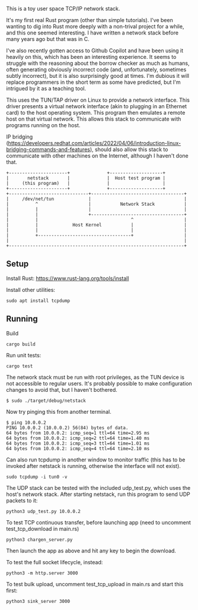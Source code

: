 This is a toy user space TCP/IP network stack.

It's my first real Rust program (other than simple tutorials). I've
been wanting to dig into Rust more deeply with a non-trival project
for a while, and this one seemed interesting. I have written a network
stack before many years ago but that was in C.

I've also recently gotten access to Github Copilot and have been using
it heavily on this, which has been an interesting experience. It seems
to struggle with the reasoning about the borrow checker as much as humans,
often generating obviously incorrect code (and, unfortunately, sometimes
subtly incorrect), but it is also surprisingly good at times. I'm dubious
it will replace programmers in the short term as some have predicted, but
I'm intrigued by it as a teaching tool.

This uses the TUN/TAP driver on Linux to provide a network interface. This
driver presents a virtual network interface (akin to plugging in an Ethernet
card) to the host operating system. This program then emulates a remote
host on that virtual network. This allows this stack to communicate with
programs running on the host.

IP bridging (<https://developers.redhat.com/articles/2022/04/06/introduction-linux-bridging-commands-and-features>),
should also allow this stack to communicate with other machines on the
Internet, although I haven't done that.

    +----------------------+              +--------------------+
    |       netstack       |              |  Host test program |
    |     (this program)   |              |                    |
    +----------------------+              +--------------------+
    +------------------------------+-----------------------------------+
    |     /dev/net/tun             |                                   |
    |          ^                   |           Network Stack           |
    |          |                   |                                   |
    |          |                   +-----------------------------------+
    |          |                                   ^                   |
    |          |             Host Kernel           |                   |
    |          |                                   |                   |
    |          +-----------------------------------+                   |
    |                                                                  |
    +------------------------------------------------------------------+


## Setup

Install Rust: <https://www.rust-lang.org/tools/install>

Install other utilities:

    sudo apt install tcpdump

## Running

Build

    cargo build

Run unit tests:

    cargo test

The network stack must be run with root privileges, as the TUN device is
not accessible to regular users. It's probably possible to make configuration
changes to avoid that, but I haven't bothered.

    $ sudo ./target/debug/netstack

Now try pinging this from another terminal.

    $ ping 10.0.0.2
    PING 10.0.0.2 (10.0.0.2) 56(84) bytes of data.
    64 bytes from 10.0.0.2: icmp_seq=1 ttl=64 time=2.95 ms
    64 bytes from 10.0.0.2: icmp_seq=2 ttl=64 time=1.40 ms
    64 bytes from 10.0.0.2: icmp_seq=3 ttl=64 time=1.01 ms
    64 bytes from 10.0.0.2: icmp_seq=4 ttl=64 time=2.10 ms

Can also run tcpdump in another window to monitor traffic (this has to be
invoked after netstack is running, otherwise the interface will not exist).

    sudo tcpdump -i tun0 -v

The UDP stack can be tested with the included udp_test.py, which uses the
host's network stack. After starting netstack, run this program to
send UDP packets to it:

    python3 udp_test.py 10.0.0.2

To test TCP continuous transfer, before launching app (need to uncomment
test_tcp_download in main.rs)

    python3 chargen_server.py

Then launch the app as above and hit any key to begin the download.

To test the full socket lifecycle, instead:

    python3 -m http.server 3000

To test bulk upload, uncomment test_tcp_upload in main.rs and start this first:

    python3 sink_server 3000

